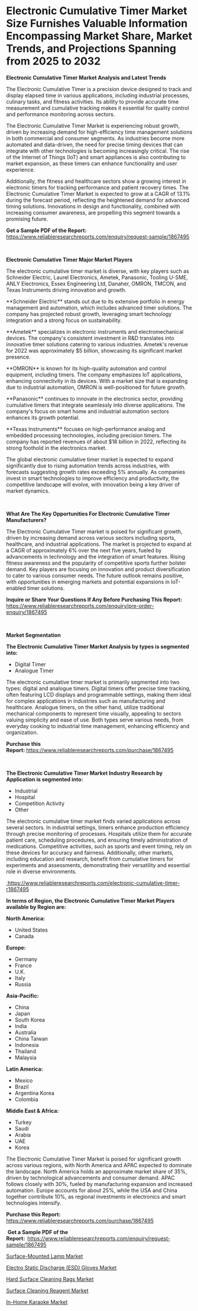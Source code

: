 <p><h1>Electronic Cumulative Timer Market Size Furnishes Valuable Information Encompassing Market Share, Market Trends, and Projections Spanning from 2025 to 2032</h1></p><p><strong>Electronic Cumulative Timer Market Analysis and Latest Trends</strong></p>
<p><p>The Electronic Cumulative Timer is a precision device designed to track and display elapsed time in various applications, including industrial processes, culinary tasks, and fitness activities. Its ability to provide accurate time measurement and cumulative tracking makes it essential for quality control and performance monitoring across sectors.</p><p>The Electronic Cumulative Timer Market is experiencing robust growth, driven by increasing demand for high-efficiency time management solutions in both commercial and consumer segments. As industries become more automated and data-driven, the need for precise timing devices that can integrate with other technologies is becoming increasingly critical. The rise of the Internet of Things (IoT) and smart appliances is also contributing to market expansion, as these timers can enhance functionality and user experience.</p><p>Additionally, the fitness and healthcare sectors show a growing interest in electronic timers for tracking performance and patient recovery times. The Electronic Cumulative Timer Market is expected to grow at a CAGR of 13.1% during the forecast period, reflecting the heightened demand for advanced timing solutions. Innovations in design and functionality, combined with increasing consumer awareness, are propelling this segment towards a promising future.</p></p>
<p><strong>Get a Sample PDF of the Report:&nbsp;</strong> <a href="https://www.reliableresearchreports.com/enquiry/request-sample/1867495?utm_campaign=48&utm_medium=2&utm_source=Github&utm_content=ia&utm_term=10022025&utm_id=electronic-cumulative-timer">https://www.reliableresearchreports.com/enquiry/request-sample/1867495</a></p>
<p>&nbsp;</p>
<p><strong>Electronic Cumulative Timer Major Market Players</strong></p>
<p><p>The electronic cumulative timer market is diverse, with key players such as Schneider Electric, Laurel Electronics, Ametek, Panasonic, Tooling U-SME, ANLY Electronics, Essex Engineering Ltd, Danaher, OMRON, TMCON, and Texas Instruments driving innovation and growth.</p><p>**Schneider Electric** stands out due to its extensive portfolio in energy management and automation, which includes advanced timer solutions. The company has projected robust growth, leveraging smart technology integration and a strong focus on sustainability.</p><p>**Ametek** specializes in electronic instruments and electromechanical devices. The company's consistent investment in R&D translates into innovative timer solutions catering to various industries. Ametek's revenue for 2022 was approximately $5 billion, showcasing its significant market presence.</p><p>**OMRON** is known for its high-quality automation and control equipment, including timers. The company emphasizes IoT applications, enhancing connectivity in its devices. With a market size that is expanding due to industrial automation, OMRON is well-positioned for future growth.</p><p>**Panasonic** continues to innovate in the electronics sector, providing cumulative timers that integrate seamlessly into diverse applications. The company's focus on smart home and industrial automation sectors enhances its growth potential.</p><p>**Texas Instruments** focuses on high-performance analog and embedded processing technologies, including precision timers. The company has reported revenues of about $18 billion in 2022, reflecting its strong foothold in the electronics market.</p><p>The global electronic cumulative timer market is expected to expand significantly due to rising automation trends across industries, with forecasts suggesting growth rates exceeding 5% annually. As companies invest in smart technologies to improve efficiency and productivity, the competitive landscape will evolve, with innovation being a key driver of market dynamics.</p></p>
<p>&nbsp;</p>
<p><strong>What Are The Key Opportunities For Electronic Cumulative Timer Manufacturers?</strong></p>
<p><p>The Electronic Cumulative Timer market is poised for significant growth, driven by increasing demand across various sectors including sports, healthcare, and industrial applications. The market is projected to expand at a CAGR of approximately 6% over the next five years, fueled by advancements in technology and the integration of smart features. Rising fitness awareness and the popularity of competitive sports further bolster demand. Key players are focusing on innovation and product diversification to cater to various consumer needs. The future outlook remains positive, with opportunities in emerging markets and potential expansions in IoT-enabled timer solutions.</p></p>
<p><strong>Inquire or Share Your Questions If Any Before Purchasing This Report:</strong> <a href="https://www.reliableresearchreports.com/enquiry/pre-order-enquiry/1867495?utm_campaign=48&utm_medium=2&utm_source=Github&utm_content=ia&utm_term=10022025&utm_id=electronic-cumulative-timer">https://www.reliableresearchreports.com/enquiry/pre-order-enquiry/1867495</a></p>
<p>&nbsp;</p>
<p><strong>Market Segmentation</strong></p>
<p><strong>The Electronic Cumulative Timer Market Analysis by types is segmented into:</strong></p>
<p><ul><li>Digital Timer</li><li>Analogue Timer</li></ul></p>
<p><p>The electronic cumulative timer market is primarily segmented into two types: digital and analogue timers. Digital timers offer precise time tracking, often featuring LCD displays and programmable settings, making them ideal for complex applications in industries such as manufacturing and healthcare. Analogue timers, on the other hand, utilize traditional mechanical components to represent time visually, appealing to sectors valuing simplicity and ease of use. Both types serve various needs, from everyday cooking to industrial time management, enhancing efficiency and organization.</p></p>
<p><strong>Purchase this Report:&nbsp;</strong><a href="https://www.reliableresearchreports.com/purchase/1867495?utm_campaign=48&utm_medium=2&utm_source=Github&utm_content=ia&utm_term=10022025&utm_id=electronic-cumulative-timer">https://www.reliableresearchreports.com/purchase/1867495</a></p>
<p>&nbsp;</p>
<p><strong>The Electronic Cumulative Timer Market Industry Research by Application is segmented into:</strong></p>
<p><ul><li>Industrial</li><li>Hospital</li><li>Competition Activity</li><li>Other</li></ul></p>
<p><p>The electronic cumulative timer market finds varied applications across several sectors. In industrial settings, timers enhance production efficiency through precise monitoring of processes. Hospitals utilize them for accurate patient care, scheduling procedures, and ensuring timely administration of medications. Competitive activities, such as sports and event timing, rely on these devices for accuracy and fairness. Additionally, other markets, including education and research, benefit from cumulative timers for experiments and assessments, demonstrating their versatility and essential role in diverse environments.</p></p>
<p><a href="https://www.reliableresearchreports.com/electronic-cumulative-timer-r1867495?utm_campaign=48&utm_medium=2&utm_source=Github&utm_content=ia&utm_term=10022025&utm_id=electronic-cumulative-timer">&nbsp;https://www.reliableresearchreports.com/electronic-cumulative-timer-r1867495</a></p>
<p><strong>In terms of Region, the Electronic Cumulative Timer Market Players available by Region are:</strong></p>
<p>
    <p> <strong> North America: </strong>
        <ul>
            <li>United States</li>
            <li>Canada</li>
        </ul>
        </p> 
    <p> <strong> Europe: </strong>
        <ul>
            <li>Germany</li>
            <li>France</li>
            <li>U.K.</li>
            <li>Italy</li>
            <li>Russia</li>
        </ul>
        </p> 
    <p> <strong> Asia-Pacific: </strong>
        <ul>
            <li>China</li>
            <li>Japan</li>
            <li>South Korea</li>
            <li>India</li>
            <li>Australia</li>
            <li>China Taiwan</li>
            <li>Indonesia</li>
            <li>Thailand</li>
            <li>Malaysia</li>
        </ul>
        </p> 
    <p> <strong> Latin America: </strong>
        <ul>
            <li>Mexico</li>
            <li>Brazil</li>
            <li>Argentina Korea</li>
            <li>Colombia</li>
        </ul>
        </p> 
    <p> <strong> Middle East & Africa: </strong>
        <ul>
            <li>Turkey</li>
            <li>Saudi</li>
            <li>Arabia</li>
            <li>UAE</li>
            <li>Korea</li>
        </ul>
    </p>
    </p>
<p><p>The Electronic Cumulative Timer Market is poised for significant growth across various regions, with North America and APAC expected to dominate the landscape. North America holds an approximate market share of 35%, driven by technological advancements and consumer demand. APAC follows closely with 30%, fueled by manufacturing expansion and increased automation. Europe accounts for about 25%, while the USA and China together contribute 10%, as regional investments in electronics and smart technologies intensify.</p></p>
<p><strong>Purchase this Report: </strong><a href="https://www.reliableresearchreports.com/purchase/1867495?utm_campaign=48&utm_medium=2&utm_source=Github&utm_content=ia&utm_term=10022025&utm_id=electronic-cumulative-timer">https://www.reliableresearchreports.com/purchase/1867495</a></p>
<p>&nbsp;<strong>Get a Sample PDF of the Report:&nbsp;&nbsp;</strong><a href="https://www.reliableresearchreports.com/enquiry/request-sample/1867495?utm_campaign=48&utm_medium=2&utm_source=Github&utm_content=ia&utm_term=10022025&utm_id=electronic-cumulative-timer">https://www.reliableresearchreports.com/enquiry/request-sample/1867495</a></p>
<p><strong></strong></p>
<p><p><a href="https://github.com/ivetasyizhi/Market-Research-Report-List-1/blob/main/surface-mounted-lamp-market.md?utm_campaign=48&utm_medium=2&utm_source=Github&utm_content=ia&utm_term=10022025&utm_id=electronic-cumulative-timer">Surface-Mounted Lamp Market</a></p><p><a href="https://github.com/boysabotzoc/Market-Research-Report-List-1/blob/main/electro-static-discharge-esd-gloves-market.md?utm_campaign=48&utm_medium=2&utm_source=Github&utm_content=ia&utm_term=10022025&utm_id=electronic-cumulative-timer">Electro Static Discharge (ESD) Gloves Market</a></p><p><a href="https://github.com/jhamygunler/Market-Research-Report-List-1/blob/main/hard-surface-cleaning-rags-market.md?utm_campaign=48&utm_medium=2&utm_source=Github&utm_content=ia&utm_term=10022025&utm_id=electronic-cumulative-timer">Hard Surface Cleaning Rags Market</a></p><p><a href="https://github.com/vigoseiler/Market-Research-Report-List-1/blob/main/surface-cleaning-reagent-market.md?utm_campaign=48&utm_medium=2&utm_source=Github&utm_content=ia&utm_term=10022025&utm_id=electronic-cumulative-timer">Surface Cleaning Reagent Market</a></p><p><a href="https://github.com/daemluari/Market-Research-Report-List-1/blob/main/in-home-karaoke-market.md?utm_campaign=48&utm_medium=2&utm_source=Github&utm_content=ia&utm_term=10022025&utm_id=electronic-cumulative-timer">In-Home Karaoke Market</a></p></p>